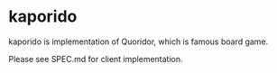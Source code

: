 # kaporido

kaporido is implementation of Quoridor, which is famous board game.

Please see SPEC.md for client implementation.
